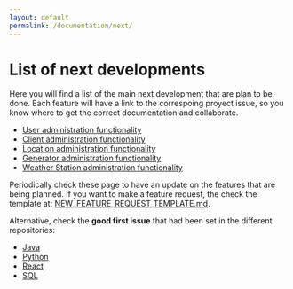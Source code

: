 ```yaml
---
layout: default
permalink: /documentation/next/
---
```

# List of next developments
Here you will find a list of the main next development that are plan to be done. Each feature will have a link to the correspoing proyect issue, so you know where to get the correct documentation and collaborate.

- [User administration functionality](https://github.com/Renovus-Tech/solarec/issues/3)
- [Client administration functionality](https://github.com/Renovus-Tech/solarec/issues/4)
- [Location administration functionality](https://github.com/Renovus-Tech/solarec/issues/5)
- [Generator administration functionality](https://github.com/Renovus-Tech/solarec/issues/6)
- [Weather Station administration functionality](https://github.com/Renovus-Tech/solarec/issues/7)

    
Periodically check these page to have an update on the features that are being planned. If you want to make a feature request, the check the template at: [NEW_FEATURE_REQUEST_TEMPLATE.md](https://github.com/Renovus-Tech/solarec/blob/main/NEW_FEATURE_REQUEST_TEMPLATE.md).

Alternative, check the **good first issue** that had been set in the different repositories:
- [Java](https://github.com/Renovus-Tech/solarec-java/issues?q=is%3Aissue+is%3Aopen+label%3A%22good+first+issue%22)
- [Python](https://github.com/Renovus-Tech/solarec-python/issues?q=is%3Aissue+is%3Aopen+label%3A%22good+first+issue%22)
- [React](https://github.com/Renovus-Tech/solarec-react/issues?q=is%3Aissue+is%3Aopen+label%3A%22good+first+issue%22)
- [SQL](https://github.com/Renovus-Tech/solarec-db/issues?q=is%3Aissue+is%3Aopen+label%3A%22good+first+issue%22)